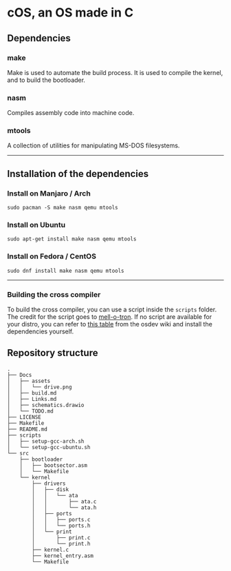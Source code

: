 # cOS, an OS made in C

## Dependencies

### make
Make is used to automate the build process. It is used to compile the kernel, and to build the bootloader.

### nasm
Compiles assembly code into machine code.

### mtools
A collection of utilities for manipulating MS-DOS filesystems.

---
## Installation of the dependencies

### Install on Manjaro / Arch	
```
sudo pacman -S make nasm qemu mtools
```

### Install on Ubuntu
```
sudo apt-get install make nasm qemu mtools 
```

### Install on Fedora / CentOS
```
sudo dnf install make nasm qemu mtools
```

---
### Building the cross compiler

To build the cross compiler, you can use a script inside the `scripts` folder. The credit for the script goes to [mell-o-tron](https://github.com/mell-o-tron). If no script are available for your distro, you can refer to [this table](https://wiki.osdev.org/GCC_Cross-Compiler#Installing_Dependencies) from the osdev wiki and install the dependencies yourself.

## Repository structure
```
.
├── Docs
│   ├── assets
│   │   └── drive.png
│   ├── build.md
│   ├── Links.md
│   ├── schematics.drawio
│   └── TODO.md
├── LICENSE
├── Makefile
├── README.md
├── scripts
│   ├── setup-gcc-arch.sh
│   └── setup-gcc-ubuntu.sh
└── src
    ├── bootloader
    │   ├── bootsector.asm
    │   └── Makefile
    └── kernel
        ├── drivers
        │   ├── disk
        │   │   └── ata
        │   │       ├── ata.c
        │   │       └── ata.h
        │   ├── ports
        │   │   ├── ports.c
        │   │   └── ports.h
        │   └── print
        │       ├── print.c
        │       └── print.h
        ├── kernel.c
        ├── kernel_entry.asm
        └── Makefile
```